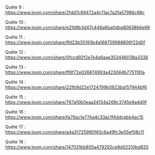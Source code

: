 Quête 9 :
https://www.loom.com/share/2fdd7c89472a4c11ac7a2fa57986c98c

Quête 10 :
https://www.loom.com/share/e2fd9b3d47c446a6ba0dba80638b6e69

Quête 11 :
https://www.loom.com/share/ffd23b35193b4a168759988806f22d0f

Quête 12 :
https://www.loom.com/share/0fccd92f2e7e4a6aae353446038a3338

Quête 13 :
https://www.loom.com/share/ff6f72e026874993a423064b7751191a

Quête 14 :
https://www.loom.com/share/22fb9d22e1724799b0923ba157944bf6

Quête 15 :
https://www.loom.com/share/767a10b0eaa24134a269c3745e9a4d0f

Quête 16 :
https://www.loom.com/share/fa76ac1e774a4c33ac1f4ddcebb4ac15

Quête 17 :
https://www.loom.com/share/a4a31725990f40c6a49fc3e55ef08c11

Quête 18 :
https://www.loom.com/share/147031bb805a479292ce8d02310bd820